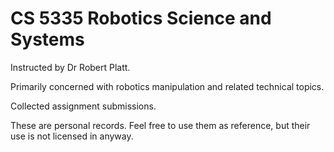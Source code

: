 # CS 5335 Robotics Science and Systems

Instructed by Dr Robert Platt.

Primarily concerned with robotics manipulation and related technical topics.

Collected assignment submissions.

These are personal records. Feel free to use them as reference, but their use is not licensed in anyway.
